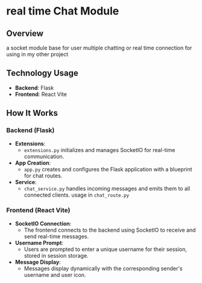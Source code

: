 # real time  Chat Module
## Overview
a socket module  base  for user multiple chatting or real time connection for using in my other project

## Technology Usage
- **Backend**: Flask
- **Frontend**: React Vite

## How It Works
### Backend (Flask)

- **Extensions**: 
  - `extensions.py` initializes and manages SocketIO for real-time communication.
- **App Creation**: 
  - `app.py` creates and configures the Flask application with a blueprint for chat routes.
- **Service**: 
  - `chat_service.py` handles incoming messages and emits them to all connected clients. usage in    `chat_route.py`

### Frontend (React Vite)
- **SocketIO Connection**: 
  - The frontend connects to the backend using SocketIO to receive and send real-time messages.
- **Username Prompt**: 
  - Users are prompted to enter a unique username for their session, stored in session storage.
- **Message Display**: 
  - Messages display dynamically with the corresponding sender's username and user icon.


